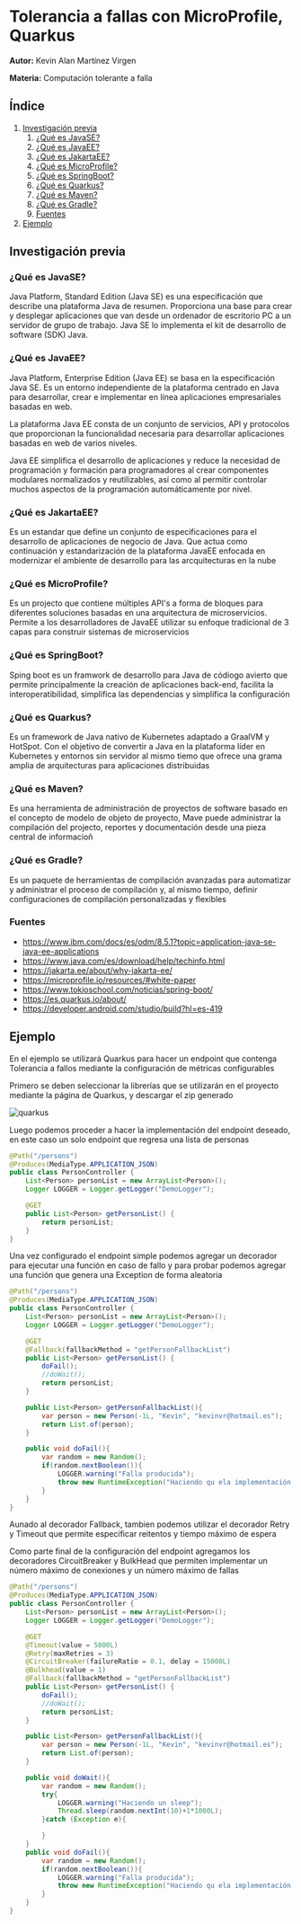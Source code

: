 # Tolerancia a fallas con MicroProfile, Quarkus

**Autor:** Kevin Alan Martínez Virgen

**Materia:** Computación tolerante a falla

## Índice
1. [Investigación previa](#investigacion)
    1. [¿Qué es JavaSE?](#javase)
    2. [¿Qué es JavaEE?](#javaee)
    3. [¿Qué es JakartaEE?](#jakarta)
    4. [¿Qué es MicroProfile?](#microprofile)
    5. [¿Qué es SpringBoot?](#springboot)
    6. [¿Qué es Quarkus?](#quarkus)
    7. [¿Qué es Maven?](#maven)
    8. [¿Qué es Gradle?](#gradle)
    9. [Fuentes](#fuentes)
2. [Ejemplo](#ejemplo)

## Investigación previa<a name="investigacion"></a>

### ¿Qué es JavaSE?<a name="javase"></a>

Java Platform, Standard Edition (Java SE) es una especificación que describe 
una plataforma Java de resumen. Proporciona una base para crear y desplegar 
aplicaciones que van desde un ordenador de escritorio PC a un servidor de 
grupo de trabajo. 
Java SE lo implementa el kit de desarrollo de software (SDK) Java.

### ¿Qué es JavaEE?<a name="javaee"></a>
Java Platform, Enterprise Edition (Java EE) se basa en la especificación Java SE.
Es un entorno independiente de la plataforma centrado en Java para desarrollar,
crear e implementar en línea aplicaciones empresariales basadas en web. 

La plataforma Java EE consta de un conjunto de servicios, API y protocolos que
proporcionan la funcionalidad necesaria para desarrollar aplicaciones basadas 
en web de varios niveles.

Java EE simplifica el desarrollo de aplicaciones y reduce la necesidad de 
programación y formación para programadores al crear componentes modulares 
normalizados y reutilizables, así como al permitir controlar muchos aspectos 
de la programación automáticamente por nivel. 

### ¿Qué es JakartaEE?<a name="jakarta"></a>
Es un estandar que define un conjunto de especificaciones para el desarrollo
de aplicaciones de negocio de Java. Que actua como continuación y estandarización
de la plataforma JavaEE enfocada en modernizar el ambiente de desarrollo para 
las arcquitecturas en la nube

### ¿Qué es MicroProfile?<a name="microprofile"></a>
Es un projecto que contiene múltiples API's a forma de bloques para diferentes
soluciones basadas en una arquitectura de microservicios. Permite a los 
desarrolladores de JavaEE utilizar su enfoque tradicional de 3 capas para construir 
sistemas de microservicios

### ¿Qué es SpringBoot?<a name="springboot"></a>
Sping boot es un framwork de desarrollo para Java de códiogo avierto que permite
principalmente la creación de aplicaciones back-end, facilita la interoperatibilidad,
simplifica las dependencias y simplifica la configuración

### ¿Qué es Quarkus?<a name="quarkus"></a>
Es un framework de Java nativo de Kubernetes adaptado a GraalVM y HotSpot. Con el
objetivo de convertir a Java en la plataforma líder en Kubernetes y entornos sin
servidor al mismo tiemo que ofrece una grama amplia de arquitecturas para
aplicaciones distribuidas

### ¿Qué es Maven?<a name="maven"></a>
Es una herramienta de administración de proyectos de software basado en el concepto
de modelo de objeto de proyecto, Mave puede administrar la compilación del projecto,
reportes y documentación desde una pieza central de informacioñ

### ¿Qué es Gradle?<a name="gradle"></a>
Es un paquete de herramientas de compilación avanzadas para automatizar y administrar
el proceso de compilación y, al mismo tiempo, definir configuraciones de compilación
personalizadas y flexibles

### Fuentes<a name="fuentes"></a>
- https://www.ibm.com/docs/es/odm/8.5.1?topic=application-java-se-java-ee-applications
- https://www.java.com/es/download/help/techinfo.html
- https://jakarta.ee/about/why-jakarta-ee/
- https://microprofile.io/resources/#white-paper
- https://www.tokioschool.com/noticias/spring-boot/
- https://es.quarkus.io/about/
- https://developer.android.com/studio/build?hl=es-419

## Ejemplo<a name="ejemplo"></a>
En el ejemplo se utilizará Quarkus para hacer un endpoint que contenga Tolerancia
a fallos mediante la configuración de métricas configurables

Primero se deben seleccionar la librerías que se utilizarán en el proyecto mediante
la página de Quarkus, y descargar el zip generado

![quarkus](https://i.ibb.co/LZhvBN4/2023-04-16-232945-3520x1080-scrot.png)

Luego podemos proceder a hacer la implementación del endpoint deseado, en este
caso un solo endpoint que regresa una lista de personas

```java
@Path("/persons")
@Produces(MediaType.APPLICATION_JSON)
public class PersonController {
    List<Person> personList = new ArrayList<Person>();
    Logger LOGGER = Logger.getLogger("DemoLogger");

    @GET
    public List<Person> getPersonList() {
        return personList;
    }
}
```

Una vez configurado el endpoint simple podemos agregar un decorador para ejecutar
una función en caso de fallo y para probar podemos agregar una función que 
genera una Exception de forma aleatoria

```java
@Path("/persons")
@Produces(MediaType.APPLICATION_JSON)
public class PersonController {
    List<Person> personList = new ArrayList<Person>();
    Logger LOGGER = Logger.getLogger("DemoLogger");

    @GET
    @Fallback(fallbackMethod = "getPersonFallbackList")
    public List<Person> getPersonList() {
        doFail();
        //doWait();
        return personList;
    }

    public List<Person> getPersonFallbackList(){
        var person = new Person(-1L, "Kevin", "kevinvr@hotmail.es");
        return List.of(person);
    }

    public void doFail(){
        var random = new Random();
        if(random.nextBoolean()){
            LOGGER.warning("Falla producida");
            throw new RuntimeException("Haciendo qu ela implementación falle");
        }
    }
}
```
Aunado al decorador Fallback, tambien podemos utilizar el decorador Retry y Timeout
que permite especificar reitentos y tiempo máximo de espera

Como parte final de la configuración del endpoint agregamos los decoradores 
CircuitBreaker y BulkHead que permiten implementar un número máximo de conexiones
y un número máximo de fallas

```java
@Path("/persons")
@Produces(MediaType.APPLICATION_JSON)
public class PersonController {
    List<Person> personList = new ArrayList<Person>();
    Logger LOGGER = Logger.getLogger("DemoLogger");

    @GET
    @Timeout(value = 5000L)
    @Retry(maxRetries = 3)
    @CircuitBreaker(failureRatio = 0.1, delay = 15000L)
    @Bulkhead(value = 1)
    @Fallback(fallbackMethod = "getPersonFallbackList")
    public List<Person> getPersonList() {
        doFail();
        //doWait();
        return personList;
    }

    public List<Person> getPersonFallbackList(){
        var person = new Person(-1L, "Kevin", "kevinvr@hotmail.es");
        return List.of(person);
    }

    public void doWait(){
        var random = new Random();
        try{
            LOGGER.warning("Haciendo un sleep");
            Thread.sleep(random.nextInt(10)+1*1000L);
        }catch (Exception e){

        }
    }
    public void doFail(){
        var random = new Random();
        if(random.nextBoolean()){
            LOGGER.warning("Falla producida");
            throw new RuntimeException("Haciendo qu ela implementación falle");
        }
    }
}
```

